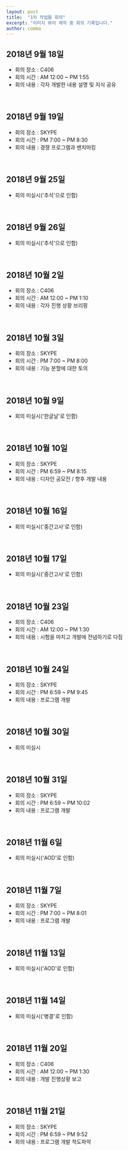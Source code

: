 ```yaml
---
layout: post
title:  "1차 작업물 회의"
excerpt: "이미지 뷰어 제작 중 회의 기록입니다."
author: comma
---
```


## 2018년 9월 18일

- 회의 장소 : C406
- 회의 시간 : AM 12:00 ~ PM 1:55
- 회의 내용 : 각자 개발한 내용 설명 및 지식 공유

<br/>

## 2018년 9월 19일

- 회의 장소 : SKYPE
- 회의 시간 : PM 7:00 ~ PM 8:30
- 회의 내용 : 경쟁 프로그램과 밴치마킹

<br/>

## 2018년 9월 25일

- 회의 미실시('추석'으로 인함)

<br/>

## 2018년 9월 26일

- 회의 미실시('추석'으로 인함)

<br/>

## 2018년 10월 2일

- 회의 장소 : C406
- 회의 시간 : AM 12:00 ~ PM 1:10
- 회의 내용 : 각자 진행 상황 브리핑

<br/>

## 2018년 10월 3일

- 회의 장소 : SKYPE
- 회의 시간 : PM 7:00 ~ PM 8:00
- 회의 내용 : 기능 분할에 대한 토의

<br/>

## 2018년 10월 9일

- 회의 미실시('한글날'로 인함)

<br/>

## 2018년 10월 10일

- 회의 장소 : SKYPE
- 회의 시간 : PM 6:59 ~ PM 8:15
- 회의 내용 : 디자인 공모전 / 향후 개발 내용

<br/>

## 2018년 10월 16일

- 회의 미실시('중간고사'로 인함)

<br/>

## 2018년 10월 17일

- 회의 미실시('중간고사'로 인함)

<br/>

## 2018년 10월 23일

- 회의 장소 : C406
- 회의 시간 : AM 12:00 ~ PM 1:30
- 회의 내용 : 시험을 마치고 개발에 전념하기로 다짐

<br/>

## 2018년 10월 24일

- 회의 장소 : SKYPE
- 회의 시간 : PM 6:59 ~ PM 9:45
- 회의 내용 : 프로그램 개발

<br/>

## 2018년 10월 30일

- 회의 미실시

<br/>

## 2018년 10월 31일

- 회의 장소 : SKYPE
- 회의 시간 : PM 6:59 ~ PM 10:02
- 회의 내용 : 프로그램 개발

<br/>

## 2018년 11월 6일

- 회의 미실시('AOD'로 인함)

<br/>

## 2018년 11월 7일

- 회의 장소 : SKYPE
- 회의 시간 : PM 7:00 ~ PM 8:01
- 회의 내용 : 프로그램 개발

<br/>

## 2018년 11월 13일

- 회의 미실시('AOD'로 인함)

<br/>

## 2018년 11월 14일

- 회의 미실시('병결'로 인함)

<br/>

## 2018년 11월 20일

- 회의 장소 : C406
- 회의 시간 : AM 12:00 ~ PM 1:30
- 회의 내용 : 개발 진행상황 보고

<br/>

## 2018년 11월 21일

- 회의 장소 : SKYPE
- 회의 시간 : PM 6:59 ~ PM 9:52
- 회의 내용 : 프로그램 개발 척도파악